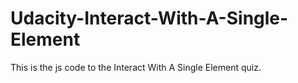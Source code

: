 # Udacity-Interact-With-A-Single-Element
This is the js code to the Interact With A Single Element quiz.
